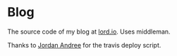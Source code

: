 # Blog

The source code of my blog at [lord.io](http://lord.io). Uses middleman.

Thanks to [Jordan Andree](http://jordanandree.com/travis-ci-deploy-middleman-github-pages/) for the travis deploy script.